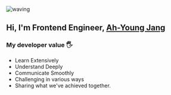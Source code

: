 ![waving](https://capsule-render.vercel.app/api?type=waving&height=200&text=AhYoung&fontAlign=80&fontAlignY=40&color=gradient)


<h2>Hi, I'm Frontend Engineer, <a href='https://dev-ang.tistory.com'>Ah-Young Jang</a></h2>


<h3>My developer value 🖐 </h3>

- Learn Extensively
- Understand Deeply
- Communicate Smoothly
- Challenging in various ways
- Sharing what we've achieved together. 


